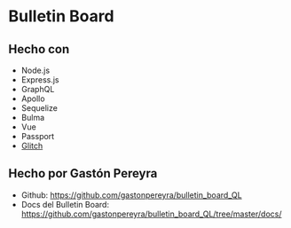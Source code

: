 Bulletin Board
=================

## Hecho con

* Node.js
* Express.js
* GraphQL
* Apollo
* Sequelize
* Bulma
* Vue
* Passport
* [Glitch](https://glitch.com/)

## Hecho por Gastón Pereyra
* Github: <https://github.com/gastonpereyra/bulletin_board_QL>
* Docs del Bulletin Board: <https://github.com/gastonpereyra/bulletin_board_QL/tree/master/docs/>
